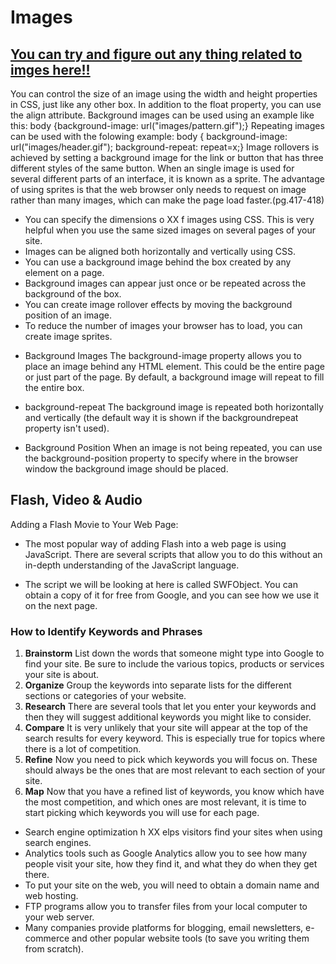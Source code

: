 # Images

## [You can try and figure out any thing related to imges here!!](https://www.w3schools.com/html/html_images.asp)
You can control the size of an image using the width and height properties in CSS, just like any other box.
In addition to the float property, you can use the align attribute.
Background images can be used using an example like this: body {background-image: url("images/pattern.gif");}
Repeating images can be used with the folowing example: body { background-image: url("images/header.gif"); background-repeat: repeat=x;}
Image rollovers is achieved by setting a background image for the link or button that has three different styles of the same button.
When an single image is used for several different parts of an interface, it is known as a sprite. The advantage of using sprites is that the web browser only needs to request on image rather than many images, which can make the page load faster.(pg.417-418)

* You can specify the dimensions o XX f images using CSS. This is very helpful when you use the same sized images on several pages of your site.
*  Images can be aligned both horizontally and vertically using CSS.
*  You can use a background image behind the box created by any element on a page.
* Background images can appear just once or be repeated across the background of the box.
* You can create image rollover effects by moving the background position of an image.
* To reduce the number of images your browser has to load, you can create image sprites.


- Background Images
The background-image property allows you to place an image behind any HTML element. This could be the entire page or just part of the page. By default, a background image will repeat to fill the entire box.

- background-repeat
The background image is repeated both horizontally and vertically (the default way it is shown if the backgroundrepeat property isn't used).

- Background Position
When an image is not being repeated, you can use the background-position property to specify where in the browser window the background image should be placed.

## Flash, Video & Audio
Adding a Flash Movie to Your Web Page:
- The most popular way of adding Flash into a web page is using JavaScript. There are several scripts that allow you to do this without an in-depth understanding of the JavaScript language.

- The script we will be looking at
here is called SWFObject. You can obtain a copy of it for free from Google, and you can see how we use it on the next page.

### How to Identify Keywords and Phrases
1. **Brainstorm** List down the words that someone might type into Google to find your site. Be sure to include the various topics, products or services your site is about.
2. **Organize** Group the keywords into separate lists for the different sections or categories of your website.
3. **Research** There are several tools that let you enter your keywords and then they will suggest additional keywords you might like to consider.
4. **Compare** It is very unlikely that your site will appear at the top of the search results for every
keyword. This is especially true for topics where there is a lot of competition. 
5. **Refine** Now you need to pick which keywords you will focus on. These should always be the ones that are most relevant to each section of your site.
6. **Map** Now that you have a refined list of keywords, you know which have the most competition, and
which ones are most relevant, it is time to start picking which keywords you will use for each page.

* Search engine optimization h XX elps visitors find your sites when using search engines.
* Analytics tools such as Google Analytics allow you to see how many people visit your site, how they find it, and what they do when they get there.
* To put your site on the web, you will need to obtain a domain name and web hosting.
* FTP programs allow you to transfer files from your local computer to your web server.
* Many companies provide platforms for blogging, email newsletters, e-commerce and other popular website tools (to save you writing them from scratch).